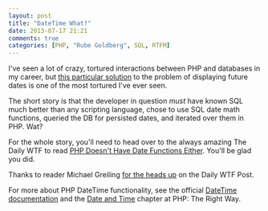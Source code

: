 ```yaml
---
layout: post
title: "DateTime What?"
date: 2013-07-17 21:21
comments: true
categories: [PHP, "Rube Goldberg", SQL, RTFM]
---
```


I've seen a lot of crazy, tortured interactions between PHP and databases in my career, but [this particular solution](http://thedailywtf.com/Articles/PHP-Doesnt-Have-Date-Functions-Either.aspx) to the problem of displaying future dates is one of the most tortured I've ever seen.

The short story is that the developer in question _must_ have known SQL much better than any scripting language, chose to use SQL date math functions, queried the DB for persisted dates, and iterated over them in PHP.  Wat?

For the whole story, you'll need to head over to the always amazing The Daily WTF to read [PHP Doesn't Have Date Functions Either](http://thedailywtf.com/Articles/PHP-Doesnt-Have-Date-Functions-Either.aspx). You'll be glad you did.

Thanks to reader Michael Greiling [for the heads up](https://twitter.com/mikegreiling/status/357332903144853505) on the Daily WTF Post.

For more about PHP DateTime functionality, see the official [DateTime documentation](http://php.net/datetime) and the [Date and Time](http://www.phptherightway.com/#date_and_time) chapter at PHP: The Right Way.
